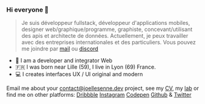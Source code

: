 ### Hi everyone 👋

> Je suis développeur fullstack, développeur d'applications mobiles, designer web/graphique/programme, graphiste, concevant/utilisant des apis et architecte de données. Actuellement, je peux travailler avec des entreprises internationales et des particuliers. Vous pouvez me joindre par [mail](mailto:tazoukperso@gmail.com) ou [discord](copyText:Tazoukaaa#0001)

- 👷 I am a developer and integrator Web
- 🇫🇷 I was born near Lille (59), I live in Lyon (69) France.
- 💻 I creates interfaces UX / UI original and modern

Email me about your [contact@joellesenne.dev](mailto:contact@joellesenne.dev) project, see my [CV](http://cv.joellesenne.dev/), my [lab](http://lab.joellesenne.dev/) or find me on other platforms: [Dribbble](https://dribbble.com/joellesenne) [Instagram](https://www.instagram.com/joellesenne) [Codepen](https://codepen.io/joellesenne) [Github](https://github.com/joellesenne) & [Twitter](https://twitter.com/joellesenne)
